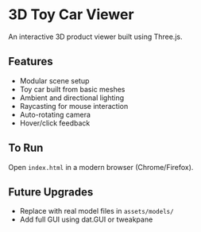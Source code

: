 # 3D Toy Car Viewer

An interactive 3D product viewer built using Three.js.

## Features
- Modular scene setup
- Toy car built from basic meshes
- Ambient and directional lighting
- Raycasting for mouse interaction
- Auto-rotating camera
- Hover/click feedback

## To Run
Open `index.html` in a modern browser (Chrome/Firefox).

## Future Upgrades
- Replace with real model files in `assets/models/`
- Add full GUI using dat.GUI or tweakpane
